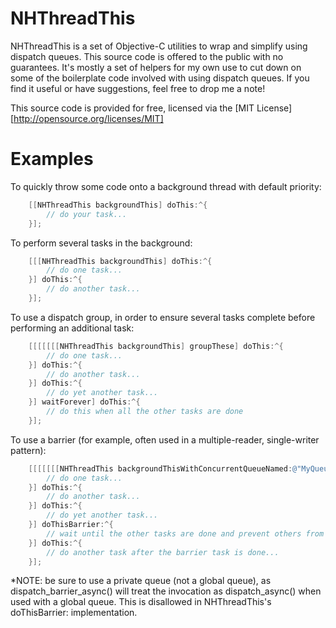 NHThreadThis
============

NHThreadThis is a set of Objective-C utilities to wrap and simplify using dispatch queues.
This source code is offered to the public with no guarantees.
It's mostly a set of helpers for my own use to cut down on some of the boilerplate code involved with using dispatch queues.
If you find it useful or have suggestions, feel free to drop me a note!

This source code is provided for free, licensed via the [MIT License][http://opensource.org/licenses/MIT]

Examples
========

To quickly throw some code onto a background thread with default priority:
```Objective-C
    [[NHThreadThis backgroundThis] doThis:^{
        // do your task...
    }];
```

To perform several tasks in the background:
```Objective-C
    [[[NHThreadThis backgroundThis] doThis:^{
        // do one task...
    }] doThis:^{
        // do another task...
    }];
```

To use a dispatch group, in order to ensure several tasks complete before performing an additional task:
```Objective-C
    [[[[[[[NHThreadThis backgroundThis] groupThese] doThis:^{
        // do one task...
    }] doThis:^{
        // do another task...
    }] doThis:^{
        // do yet another task...
    }] waitForever] doThis:^{
        // do this when all the other tasks are done
    }];
```

To use a barrier (for example, often used in a multiple-reader, single-writer pattern):
```Objective-C
    [[[[[[[NHThreadThis backgroundThisWithConcurrentQueueNamed:@"MyQueue"] groupThese] doThis:^{
        // do one task...
    }] doThis:^{
        // do another task...
    }] doThis:^{
        // do yet another task...
    }] doThisBarrier:^{
        // wait until the other tasks are done and prevent others from executing while this one is...
    }] doThis:^{
        // do another task after the barrier task is done...
    }];
```
*NOTE: be sure to use a private queue (not a global queue), as dispatch_barrier_async() will treat the invocation as dispatch_async() when used with a global queue.  This is disallowed in NHThreadThis's doThisBarrier: implementation.


